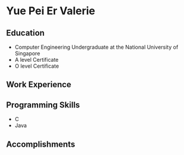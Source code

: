  # Yue Pei Er Valerie

 ## Education
 * Computer Engineering Undergraduate at the National University of Singapore
 * A level Certificate
 * O level Certificate

 ## Work Experience

 ## Programming Skills
 * C
 * Java

 ## Accomplishments
